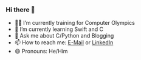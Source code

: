 ### Hi there 👋

- 👨‍💻 I’m currently training for Computer Olympics
- 🌱 I’m currently learning Swift and C
- 💬 Ask me about C/Python and Blogging
- 📫 How to reach me: [E-Mail](mailto:contact@ahmedkececi.com) or [LinkedIn](https://www.linkedin.com/in/ahmedkececi/)
- 😄 Pronouns: He/Him
